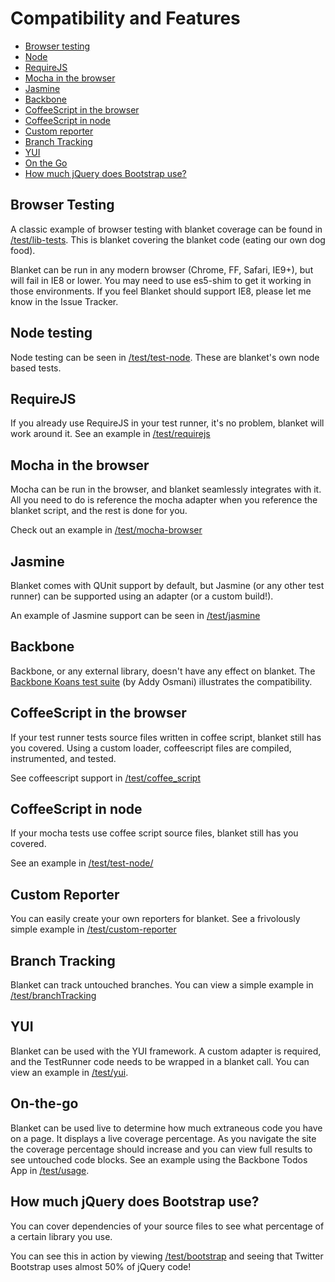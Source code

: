 # Compatibility and Features

* [Browser testing](#browser-testing)
* [Node](#node)
* [RequireJS](#requirejs)
* [Mocha in the browser](#mocha-in-the-browser)
* [Jasmine](#jasmine)
* [Backbone](#backbone)
* [CoffeeScript in the browser](#coffeescript-in-the-browser)
* [CoffeeScript in node](#coffeescript-in-node)
* [Custom reporter](#custom-reporter)
* [Branch Tracking](#branch-tracking)
* [YUI](#yui)
* [On the Go](#on-the-go)
* [How much jQuery does Bootstrap use?](#how-much-jquery-does-bootstrap-use?)


## Browser Testing

A classic example of browser testing with blanket coverage can be found in [/test/lib-tests](http://alex-seville.github.com/blanket/test/lib-tests/runner.html).  This is blanket covering the blanket code (eating our own dog food).

Blanket can be run in any modern browser (Chrome, FF, Safari, IE9+), but will fail in IE8 or lower.  You may need to use es5-shim to get it working in those environments.  If you feel Blanket should support IE8, please let me know in the Issue Tracker.


## Node testing

Node testing can be seen in [/test/test-node](https://github.com/alex-seville/blanket/tree/master/test/test-node).  These are blanket's own node based tests.


## RequireJS

If you already use RequireJS in your test runner, it's no problem, blanket will work around it.
See an example in [/test/requirejs](http://alex-seville.github.com/blanket/test/requirejs/require_runner.html)


## Mocha in the browser

Mocha can be run in the browser, and blanket seamlessly integrates with it.  All you need to do is reference the mocha adapter when you reference the blanket script, and the rest is done for you.

Check out an example in [/test/mocha-browser](http://alex-seville.github.com/blanket/test/mocha-browser/adapter.html)


## Jasmine

Blanket comes with QUnit support by default, but Jasmine (or any other test runner) can be supported using an adapter (or a custom build!).

An example of Jasmine support can be seen in [/test/jasmine](http://alex-seville.github.com/blanket/test/jasmine/SpecRunner_data_adapter.html)


## Backbone

Backbone, or any external library, doesn't have any effect on blanket.  The [Backbone Koans test suite](http://alex-seville.github.com/blanket/test/backbone-koans/index.html) (by Addy Osmani) illustrates the compatibility.


## CoffeeScript in the browser

If your test runner tests source files written in coffee script, blanket still has you covered.  Using a custom loader, coffeescript files are compiled, instrumented, and tested.

See coffeescript support in [/test/coffee_script](http://alex-seville.github.com/blanket/test/coffee_script/index.html)


## CoffeeScript in node

If your mocha tests use coffee script source files, blanket still has you covered.

See an example in [/test/test-node/]()


## Custom Reporter

You can easily create your own reporters for blanket.  See a frivolously simple example in [/test/custom-reporter](http://alex-seville.github.com/blanket/test/custom-reporter/index.html)


## Branch Tracking

Blanket can track untouched branches.  You can view a simple example in [/test/branchTracking](http://alex-seville.github.com/blanket/test/branchTracking/branch_runner.html?coverage=true)

## YUI

Blanket can be used with the YUI framework.  A custom adapter is required, and the TestRunner code needs to be wrapped in a blanket call.  You can view an example in [/test/yui](test/yui/runner.html).


## On-the-go

Blanket can be used live to determine how much extraneous code you have on a page.  It displays a live coverage percentage.  As you navigate the site the coverage percentage should increase and you can view full results to see untouched code blocks.  See an example using the Backbone Todos App in [/test/usage](test/usage/index.html).


## How much jQuery does Bootstrap use?

You can cover dependencies of your source files to see what percentage of a certain library you use.

You can see this in action by viewing [/test/bootstrap](http://alex-seville.github.com/blanket/test/bootstrap/tests/index.html) and seeing that Twitter Bootstrap uses almost 50% of jQuery code!
